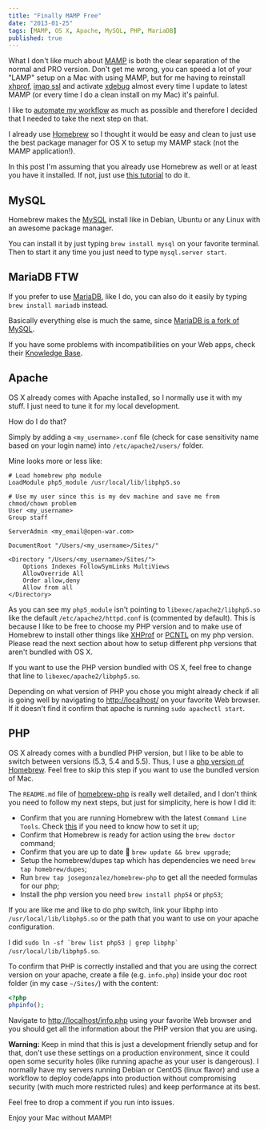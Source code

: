 ```yaml
---
title: "Finally MAMP Free"
date: "2013-01-25"
tags: [MAMP, OS X, Apache, MySQL, PHP, MariaDB]
published: true
---
```


What I don't like much about [MAMP](http://www.mamp.info) is both the clear separation of the normal and PRO version. Don't get me wrong, you can speed a lot of your "LAMP" setup on a Mac with using MAMP, but for me having to reinstall [xhprof](http://blog.open-war.com/mamp-xhprof), [imap ssl](http://blog.open-war.com/mamp-imap-ssl) and activate [xdebug](http://blog.open-war.com/xdebug-mamp) almost every time I update to latest MAMP (or every time I do a clean install on my Mac) it's painful.

I like to [automate my workflow](https://github.com/alias-mac/dotfiles) as much as possible and therefore I decided that I needed to take the next step on that.

I already use [Homebrew](/homebrew) so I thought it would be easy and clean to just use the best package manager for OS X to setup my MAMP stack (not the MAMP application!).

In this post I'm assuming that you already use Homebrew as well or at least you have it installed. If not, just use [this tutorial](/homebrew) to do it.

## MySQL

Homebrew makes the [MySQL](http://www.mysql.com) install like in Debian, Ubuntu or any Linux with an awesome package manager.

You can install it by just typing `brew install mysql` on your favorite terminal. Then to start it any time you just need to type `mysql.server start`.

## MariaDB FTW

If you prefer to use [MariaDB](https://mariadb.com), like I do, you can also do it easily by typing `brew install mariadb` instead.

Basically everything else is much the same, since [MariaDB is a fork of MySQL](http://en.wikipedia.org/wiki/MariaDB).

If you have some problems with incompatibilities on your Web apps, check their [Knowledge Base](https://mariadb.com/kb/en/MariaDB/).

## Apache

OS X already comes with Apache installed, so I normally use it with my stuff. I just need to tune it for my local development.

How do I do that?

Simply by adding a `<my_username>.conf` file (check for case sensitivity name based on your login name) into `/etc/apache2/users/` folder.

Mine looks more or less like:

```
# Load homebrew php module
LoadModule php5_module /usr/local/lib/libphp5.so

# Use my user since this is my dev machine and save me from chmod/chown problem
User <my_username>
Group staff

ServerAdmin <my_email@open-war.com>

DocumentRoot "/Users/<my_username>/Sites/"

<Directory "/Users/<my_username>/Sites/">
    Options Indexes FollowSymLinks MultiViews
    AllowOverride All
    Order allow,deny
    Allow from all
</Directory>
```

As you can see my `php5_module` isn't pointing to `libexec/apache2/libphp5.so` like the default `/etc/apache2/httpd.conf` is (commented by default). This is because I like to be free to choose my PHP version and to make use of Homebrew to install other things like [XHProf](http://pecl.php.net/package/xhprof) or [PCNTL](http://php.net/manual/en/book.pcntl.php) on my php version. Please read the next section about how to setup different php versions that aren't bundled with OS X.

If you want to use the PHP version bundled with OS X, feel free to change that line to `libexec/apache2/libphp5.so`.

Depending on what version of PHP you chose you might already check if all is going well by navigating to [http://localhost/](http://localhost/) on your favorite Web browser. If it doesn't find it confirm that apache is running `sudo apachectl start`.

## PHP

OS X already comes with a bundled PHP version, but I like to be able to switch between versions (5.3, 5.4 and 5.5).
Thus, I use a [php version of Homebrew](https://github.com/josegonzalez/homebrew-php). Feel free to skip this step if you want to use the bundled version of Mac.

The `README.md` file of [homebrew-php](https://github.com/josegonzalez/homebrew-php) is really well detailed, and I don't think you need to follow my next steps, but just for simplicity, here is how I did it:

- Confirm that you are running Homebrew with the latest `Command Line Tools`. Check [this](/homebrew) if you need to know how to set it up;
- Confirm that Homebrew is ready for action using the `brew doctor` command;
- Confirm that you are up to date 🙂 `brew update && brew upgrade`;
- Setup the homebrew/dupes tap which has dependencies we need `brew tap homebrew/dupes`;
- Run `brew tap josegonzalez/homebrew-php` to get all the needed formulas for our php;
- Install the php version you need `brew install php54` or `php53`;

If you are like me and like to do php switch, link your libphp into `/usr/local/lib/libphp5.so` or the path that you want to use on your apache configuration.

I did ``sudo ln -sf `brew list php53 | grep libphp` /usr/local/lib/libphp5.so``.

To confirm that PHP is correctly installed and that you are using the correct version on your apache, create a file (e.g. `info.php`) inside your doc root folder (in my case `~/Sites/`) with the content:

```php
<?php
phpinfo();
```

Navigate to [http://localhost/info.php](http://localhost/info.php) using your favorite Web browser and you should get all the information about the PHP version that you are using.

**Warning:** Keep in mind that this is just a development friendly setup and for that, don't use these settings on a production environment, since it could open some security holes (like running apache as your user is dangerous). I normally have my servers running Debian or CentOS (linux flavor) and use a workflow to deploy code/apps into production without compromising security (with much more restricted rules) and keep performance at its best.

Feel free to drop a comment if you run into issues.

Enjoy your Mac without MAMP!
